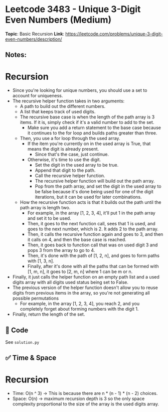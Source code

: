 # Leetcode 3483 - Unique 3-Digit Even Numbers (Medium)

**Topic**: Basic Recursion
**Link**: https://leetcode.com/problems/unique-3-digit-even-numbers/description/

## Notes:

# Recursion 
 - Since you're looking for unique numbers, you should use a set to account for uniqueness.  
 - The recursive helper function takes in two arguments:
    - A path to build out the different numbers. 
    - A list that keeps track of used digits. 
    - The recursive base case is when the length of the path array is 3 items. If it is, simply check if it's a valid number to add to the set. 
        - Make sure you add a return statement to the base case because it continues to the for loop and builds paths greater than three.
    - Then, you use a for loop through the used array. 
        - If the item you're currently on in the used array is True, that means the digit is already present. 
            - Since that's the case, just continue.
        - Otherwise, it's time to use the digit. 
            - Set the digit in the used array to be true. 
            - Append that digit to the path. 
            - Call the recursive helper function. 
            - The recursive helper function will build out the path array. 
            - Pop from the path array, and set the digit in the used array to be false because it's done being used for one of the digit iterations, but it can be used for later combinations.
    - How the recursive function acts is that it builds out the path until the path array is length two.
        - For example, in the array [1, 2, 3, 4], it'll put 1 in the path array and set it to be used. 
        - Then, it goes to the next function call, sees that 1 is used, and goes to the next number, which is 2. It adds 2 to the path array. 
        - Then, it calls the recursive function again and goes to 3, and then it calls on 4, and then the base case is reached. 
        - Then, it goes back to function call that was on used digit 3 and pops 3 from the array to go to 4. 
        - Then, it's done with the path of [1, 2, n], and goes to form paths with [1, 3, n]. 
        - Finally, after it's done with all the paths that can be formed with [1, m, n], it goes to [2, m, n] where 1 can be m or n. 
 - Finally, it just calls the helper function on an empty path list and a used digits array with all digits used status being set to False. 
 - The previous version of the helper function doesn't allow you to reuse digits from previous items in the array, so you're not generating all possible permutations
    - For example, in the array [1, 2, 3, 4], you reach 2, and you completely forget about forming numbers with the digit 1. 
 - Finally, return the length of the set. 

## 🧪 Code
See `solution.py`

## ✅ Time & Space

# Recursion
- Time: O(n ^ 3) -> This is because there are n * (n - 1) * (n - 2) choices. 
- Space: O(n) -> maximum recursion depth is 3 so the only space complexity proportional to the size of the array is the used digits array. 